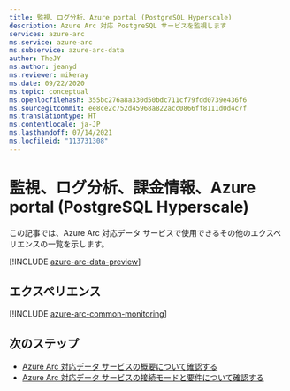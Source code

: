 ```yaml
---
title: 監視、ログ分析、Azure portal (PostgreSQL Hyperscale)
description: Azure Arc 対応 PostgreSQL サービスを監視します
services: azure-arc
ms.service: azure-arc
ms.subservice: azure-arc-data
author: TheJY
ms.author: jeanyd
ms.reviewer: mikeray
ms.date: 09/22/2020
ms.topic: conceptual
ms.openlocfilehash: 355bc276a8a330d50bdc711cf79fdd0739e436f6
ms.sourcegitcommit: ee8ce2c752d45968a822acc0866ff8111d0d4c7f
ms.translationtype: HT
ms.contentlocale: ja-JP
ms.lasthandoff: 07/14/2021
ms.locfileid: "113731308"
---
```

# <a name="monitoring-log-analytics-billing-information-azure-portal-postgresql-hyperscale"></a>監視、ログ分析、課金情報、Azure portal (PostgreSQL Hyperscale)

この記事では、Azure Arc 対応データ サービスで使用できるその他のエクスペリエンスの一覧を示します。

[!INCLUDE [azure-arc-data-preview](../../../includes/azure-arc-data-preview.md)]

## <a name="experiences"></a>エクスペリエンス

[!INCLUDE [azure-arc-common-monitoring](../../../includes/azure-arc-common-monitoring.md)]

## <a name="next-steps"></a>次のステップ
- [Azure Arc 対応データ サービスの概要について確認する](overview.md)
- [Azure Arc 対応データ サービスの接続モードと要件について確認する](connectivity.md)
